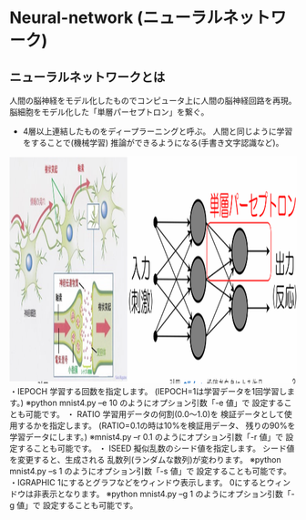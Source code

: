 # Neural-network (ニューラルネットワーク)
## ニューラルネットワークとは
 人間の脳神経をモデル化したものでコンピュータ上に人間の脳神経回路を再現。
 脳細胞をモデル化した「単層パーセプトロン」を繋ぐ。
 * 4層以上連結したものをディープラーニングと呼ぶ。
 人間と同じように学習をすることで(機械学習)
 推論ができるようになる(手書き文字認識など)。
<img src="p1.png" height="400px" width ="700px">
・IEPOCH
学習する回数を指定します。
(IEPOCH=1は学習データを1回学習します。)
 ※python mnist4.py –e 10
のようにオプション引数「-e 値」で
設定することも可能です。
・ RATIO
学習用データの何割(0.0〜1.0)を
検証データとして使用するかを指定します。
(RATIO=0.1の時は10%を検証用データ、
残りの90%を学習データにします。)
 ※mnist4.py –r 0.1
のようにオプション引数「-r 値」で
設定することも可能です。
・ ISEED
擬似乱数のシード値を指定します。
シード値を変更すると、生成される
乱数列(ランダムな数列)が変わります。
※python mnist4.py –s 1
のようにオプション引数「-s 値」で
設定することも可能です。
・IGRAPHIC
 1にするとグラフなどをウィンドウ表示します。
0にするとウィンドウは非表示となります。
※python mnist4.py –g 1
のようにオプション引数「-g 値」で
設定することも可能です。

